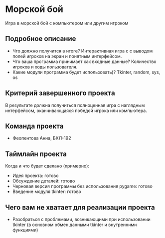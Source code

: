 # Морской бой

Игра в морской бой с компьютером или другим игроком 

## Подробное описание

- Что должно получится в итоге? Интерактивная игра с с выводом полей игроков на экран и понятным интерфейсом.
- Что ваша программа принимает как входные данные? Количество игроков и ходы пользователя.
- Какие модули программа будет использовать)? Tkinter, random, sys, os

## Критерий завершенного проекта

В результате должна получиться полноценная игра с наглядным интерфейсом, оканчивающаяся победой игрока или компьютера. 

## Команда проекта
- Феопентова Анна, БКЛ-192

## Таймлайн проекта

Когда и что будет сделано (примерно):
- Идея проекта: готово
- Обсуждение деталей: готово
- Черновая версия программы без использования pygame: готово
- Введение модуля tkinter: готово


## Чего вам не хватает для реализации проекта

- Разобраться с проблемами, возникающими при использовании tkinter (в основном обмен данными tkinter и внутренними функциями)
